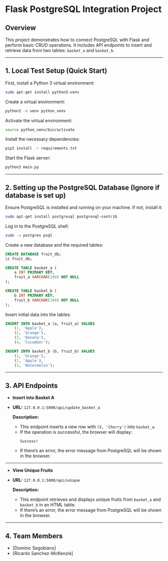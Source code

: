# Flask PostgreSQL Integration Project

## Overview  
This project demonstrates how to connect PostgreSQL with Flask and perform basic CRUD operations. It includes API endpoints to insert and retrieve data from two tables: `basket_a` and `basket_b`.  

---

## 1. Local Test Setup  (Quick Start)

First, install a Python 3 virtual environment:  
```bash
sudo apt-get install python3-venv
```  

Create a virtual environment:  
```bash
python3 -m venv python_venv
```  

Activate the virtual environment:  
```bash
source python_venv/bin/activate
```  

Install the necessary dependencies:  
```bash
pip3 install -r requirements.txt
```  

Start the Flask server:  
```bash
python3 main.py
```  

---

## 2. Setting up the PostgreSQL Database  (Ignore if database is set up)

Ensure PostgreSQL is installed and running on your machine. If not, install it:  
```bash
sudo apt-get install postgresql postgresql-contrib
```  

Log in to the PostgreSQL shell:  
```bash
sudo -u postgres psql
```  

Create a new database and the required tables:  
```sql
CREATE DATABASE fruit_db;
\c fruit_db;

CREATE TABLE basket_a (
    a INT PRIMARY KEY,
    fruit_a VARCHAR(100) NOT NULL
);

CREATE TABLE basket_b (
    b INT PRIMARY KEY,
    fruit_b VARCHAR(100) NOT NULL
);
```  

Insert initial data into the tables:  
```sql
INSERT INTO basket_a (a, fruit_a) VALUES
    (1, 'Apple'),
    (2, 'Orange'),
    (3, 'Banana'),
    (4, 'Cucumber');

INSERT INTO basket_b (b, fruit_b) VALUES
    (1, 'Orange'),
    (2, 'Apple'),
    (3, 'Watermelon');
```  


---

## 3. API Endpoints  

- **Insert into Basket A**  
- 
  **URL:** `127.0.0.1:5000/api/update_basket_a`  
  
  **Description:**  
  - This endpoint inserts a new row with `(5, 'Cherry')` into `basket_a`.  
  - If the operation is successful, the browser will display:  
    ```text
    Success!
    ```  
  - If there’s an error, the error message from PostgreSQL will be shown in the browser.  
---
- **View Unique Fruits**  
- 
  **URL:** `127.0.0.1:5000/api/unique`  
  
  **Description:**  
  - This endpoint retrieves and displays unique fruits from `basket_a` and `basket_b` in an HTML table.  
  - If there’s an error, the error message from PostgreSQL will be shown in the browser.  


---

## 4. Team Members  

- [Dominic Segobiano]  
- [Ricardo Sanchez-McKenzie]  


